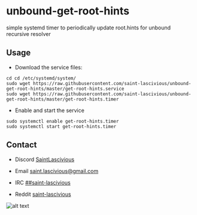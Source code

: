 # unbound-get-root-hints

simple systemd timer to periodically update root.hints for unbound recursive resolver

## Usage

* Download the service files:
```
cd cd /etc/systemd/system/
sudo wget https://raw.githubusercontent.com/saint-lascivious/unbound-get-root-hints/master/get-root-hints.service
sudo wget https://raw.githubusercontent.com/saint-lascivious/unbound-get-root-hints/master/get-root-hints.timer
```

* Enable and start the service
```
sudo systemctl enable get-root-hints.timer
sudo systemctl start get-root-hints.timer
```

## Contact
* Discord
[SaintLascivious](https://discord.gg/9Cq4gRg)

* Email
saint.lascivious@gmail.com

* IRC
[##saint-lascivious](https://webchat.freenode.net/##saint-lascivious)

* Reddit
[saint-lascivious](https://www.reddit.com/user/saint-lascivious)

![alt text][logo]

[logo]:https://vignette.wikia.nocookie.net/pokemon/images/7/76/265Wurmple.png "Using the spikes on its rear end, Wurmple peels the bark off trees and feeds on the sap that oozes out. This Pokémon's feet are tipped with suction pads that allow it to cling to glass without slipping."
